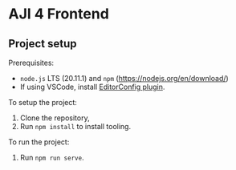 # AJI 4 Frontend

## Project setup

Prerequisites:
- `node.js` LTS (20.11.1) and `npm` (https://nodejs.org/en/download/)
- If using VSCode, install [EditorConfig plugin](https://marketplace.visualstudio.com/items?itemName=EditorConfig.EditorConfig).  

To setup the project:

1. Clone the repository,
2. Run `npm install` to install tooling.

To run the project:

1. Run `npm run serve`.
